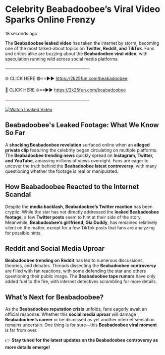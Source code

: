 # Celebrity Beabadoobee’s Viral Video Sparks Online Frenzy

18 seconds ago

The **Beabadoobee leaked video** has taken the internet by storm, becoming one of the most talked-about topics on **Twitter, Reddit, and TikTok**. Fans and critics alike are buzzing about the **Beabadoobee viral video**, with speculation running wild across social media platforms.

———————————————————-

🌐 CLICK HERE 🟢==►► https://2k25fun.com/beabadoobee

🔴 CLICK HERE 🌐==►► https://2k25fun.com/beabadoobee

———————————————————-

[![Watch Leaked Video](https://miro.medium.com/v2/resize:fit:828/format:webp/1*cilzJN44JGOrTw9NJCrNHA.gif "Watch Leaked Video")](https://2k25fun.com/beabadoobee)

## **Beabadoobee's Leaked Footage: What We Know So Far**  
A **shocking Beabadoobee revelation** surfaced online when an **alleged private clip** featuring the celebrity began circulating on multiple platforms. The **Beabadoobee trending news** quickly spread on **Instagram, Twitter, and YouTube**, amassing millions of views overnight. Fans are eager to uncover the truth behind the **Beabadoobee latest controversy**, with many questioning whether the footage is real or manipulated.  

## **How Beabadoobee Reacted to the Internet Scandal**  
Despite the **media backlash**, **Beabadoobee’s Twitter reaction** has been cryptic. While the star has not directly addressed the **leaked Beabadoobee footage**, a few **Twitter posts** seem to hint at their side of the story. Meanwhile, **Beabadoobee’s girlfriend, Gia Duddy**, has remained relatively silent on the matter, except for a few TikTok posts that fans are analyzing for possible hints.  

## **Reddit and Social Media Uproar**  
**Beabadoobee trending on Reddit** has led to numerous discussions, theories, and debates. Threads dissecting the **Beabadoobee controversy** are filled with fan reactions, with some defending the star and others questioning their public image. The **Beabadoobee tape rumors** have only added fuel to the fire, with internet detectives scrambling for more details.  

## **What’s Next for Beabadoobee?**  
As the **Beabadoobee reputation crisis** unfolds, fans eagerly await an official response. Whether this **social media uproar** will damage **Beabadoobee’s career** or be dismissed as yet another internet sensation remains uncertain. One thing is for sure—this **Beabadoobee viral moment** is far from over.  

👉 **Stay tuned for the latest updates on the Beabadoobee controversy as more details emerge!**  